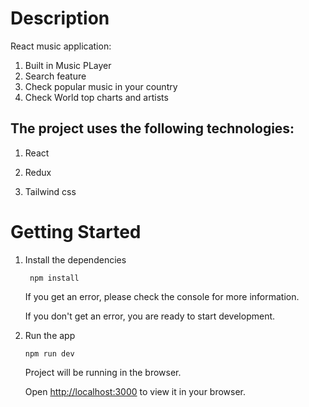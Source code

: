 # Description

React music application:

1. Built in Music PLayer
2. Search feature
3. Check popular music in your country
4. Check World top charts and artists


## The project uses the following technologies:

1. React

2. Redux

3. Tailwind css

# Getting Started
1. Install the dependencies
   
    ```shell
     npm install
    ```

    If you get an error, please check the console for more information.

    If you don't get an error, you are ready to start development.

2. Run the app
   
    ```shell
    npm run dev
    ```

    Project will be running in the browser.

    Open [http://localhost:3000](http://localhost:3000) to view it in your browser.

